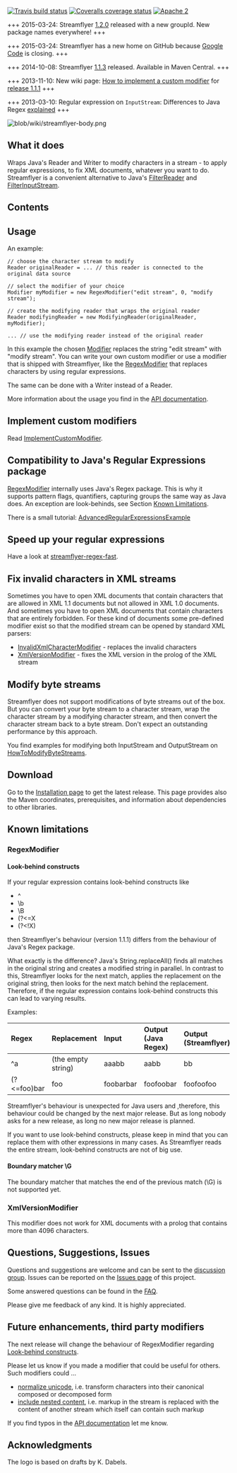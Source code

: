 
[![Travis build status](https://travis-ci.org/rwitzel/streamflyer.svg)](https://travis-ci.org/rwitzel/streamflyer)
[![Coveralls coverage status](https://img.shields.io/coveralls/rwitzel/streamflyer.svg)](https://coveralls.io/r/rwitzel/streamflyer)
[![Apache 2](http://img.shields.io/badge/license-Apache%202-red.svg)](http://www.apache.org/licenses/LICENSE-2.0)

+++ 2015-03-24: Streamflyer [1.2.0](blob/wiki/ReleaseNotes.md) released with a new groupId. New package names everywhere! +++

+++ 2015-03-24: Streamflyer has a new home on GitHub because [Google Code](https://code.google.com/) is closing. +++ 

+++ 2014-10-08: Streamflyer [1.1.3](blob/wiki/ReleaseNotes.md) released. Available in Maven Central. +++

+++ 2013-11-10: New wiki page: [How to implement a custom modifier](blob/wiki/ImplementCustomModifier.md) for [release 1.1.1](blob/wiki/ReleaseNotes.md) +++

+++ 2013-03-10: Regular expression on `InputStream`: Differences to Java Regex [explained](#look-behind_constructs) +++

![blob/wiki/streamflyer-body.png](blob/wiki//streamflyer-body.png)

## What it does ##

Wraps Java's Reader and Writer to modify characters in a stream - to apply regular expressions, to fix XML documents, whatever you want to do. Streamflyer is a convenient alternative to Java's [FilterReader](http://docs.oracle.com/javase/6/docs/api/java/io/FilterReader.html) and [FilterInputStream](http://docs.oracle.com/javase/6/docs/api/java/io/FilterInputStream.html).

## Contents ##


## Usage ##

An example:
```
// choose the character stream to modify
Reader originalReader = ... // this reader is connected to the original data source

// select the modifier of your choice
Modifier myModifier = new RegexModifier("edit stream", 0, "modify stream");

// create the modifying reader that wraps the original reader
Reader modifyingReader = new ModifyingReader(originalReader, myModifier);

... // use the modifying reader instead of the original reader
```

In this example the chosen
[Modifier](http://rwitzel.github.io/streamflyer/site/apidocs/index.html?com/github/rwitzel//streamflyer/core/Modifier.html)
replaces the string "edit stream" with "modify stream". You can write your own custom modifier or use a modifier that is shipped with Streamflyer, like the
[RegexModifier](http://rwitzel.github.io/streamflyer/site/apidocs/index.html?com/github/rwitzel//streamflyer/regex/RegexModifier.html)
that replaces characters by using regular expressions.

The same can be done with a Writer instead of a Reader.

More information about the usage you find in the [API documentation](http://rwitzel.github.io/streamflyer/site/apidocs/index.html?com/github/rwitzel//streamflyer/core/Documentation.html).

## Implement custom modifiers ##

Read [ImplementCustomModifier](blob/wiki/ImplementCustomModifier.md).

## Compatibility to Java's Regular Expressions package ##

[RegexModifier](http://rwitzel.github.io/streamflyer/site/apidocs/index.html?com/github/rwitzel//streamflyer/regex/RegexModifier.html) internally uses Java's Regex package. This is why it supports
pattern flags, quantifiers, capturing groups the same way as Java does. An exception are look-behinds, see Section [Known Limitations](#known_limitations).

There is a small tutorial: [AdvancedRegularExpressionsExample](blob/wiki/AdvancedRegularExpressionsExample.md)

## Speed up your regular expressions ##

Have a look at [streamflyer-regex-fast](https://github.com/rwitzel/streamflyer-regex-fast/).


## Fix invalid characters in XML streams ##

Sometimes you have to open XML documents that contain characters that are allowed in XML 1.1 documents but not allowed in XML 1.0 documents. And sometimes you have to open XML documents that contain characters that are entirely forbidden. For these kind of documents some pre-defined modifier exist so that the modified stream can be opened by standard XML parsers:

  * [InvalidXmlCharacterModifier](http://rwitzel.github.io/streamflyer/site/apidocs/index.html?com/github/rwitzel//streamflyer/xml/InvalidXmlCharacterModifier.html) - replaces the invalid characters
  * [XmlVersionModifier](http://rwitzel.github.io/streamflyer/site/apidocs/index.html?com/github/rwitzel//streamflyer/xml/XmlVersionModifier.html) - fixes the XML version in the prolog of the XML stream


## Modify byte streams ##

Streamflyer does not support modifications of byte streams out of the box.
But you can convert your byte stream to a character stream, wrap the character stream by a modifying character stream, and then convert the character stream back to a byte stream. Don't expect an outstanding performance by this approach.

You find examples for modifying both InputStream and OutputStream on
[HowToModifyByteStreams](blob/wiki/HowToModifyByteStreams.md).


## Download ##

Go to the [Installation page](blob/wiki/Installation.md)
to get the latest release. This page provides also the Maven coordinates, prerequisites, and information about dependencies to other libraries.

## Known limitations ##

### RegexModifier ###

#### Look-behind constructs ####

If your regular expression contains look-behind constructs like

  * ^
  * \b
  * \B
  * (?<=X
  * (?<!X)

then Streamflyer's behaviour (version 1.1.1) differs from the behaviour of Java's Regex package.

What exactly is the difference? Java's String.replaceAll() finds all matches in the original string and creates a modified string in parallel. In contrast to this, Streamflyer looks for the next match, applies the replacement on the original string, then looks for the next match behind the replacement. Therefore, if the regular expression contains look-behind constructs this can lead to varying results.

Examples:

| **Regex** | **Replacement** | **Input** | **Output (Java Regex)** | **Output (Streamflyer)** |
|:----------|:----------------|:----------|:------------------------|:-------------------------|
| ^a | (the empty string) | aaabb | aabb | bb |
| (?<=foo)bar | foo | foobarbar | foofoobar | foofoofoo |

Streamflyer's behaviour is unexpected for Java users and ,therefore, this behaviour could be changed by the next major release. But as long nobody asks for a new release, as long no new major release is planned.

If you want to use look-behind constructs, please keep in mind that you can replace them with other expressions in many cases. As Streamflyer reads the entire stream, look-behind constructs are not of big use.

#### Boundary matcher \G ####

The boundary matcher that matches the end of the previous match
(\G) is not supported yet.

### XmlVersionModifier ###

This modifier does not work for XML documents with a prolog that contains more than 4096 characters.

## Questions, Suggestions, Issues ##

Questions and suggestions are welcome and can be sent to the [discussion group](http://groups.google.com/group/streamflyer-discuss). Issues can be reported on the  [Issues page](issues) of this project.

Some answered questions can be found in the [FAQ](blob/wiki/FAQ.md).

Please give me feedback of any kind. It is highly appreciated.

## Future enhancements, third party modifiers ##

The next release will change the behaviour of RegexModifier regarding
[Look-behind constructs](#look-behind_constructs).

Please let us know if you made a modifier that could be useful for others. Such modifiers could ...
  * [normalize unicode](http://docs.oracle.com/javase/tutorial/i18n/text/normalizerapi.html), i.e. transform characters into their canonical composed or decomposed form
  * [include nested content](http://stackoverflow.com/questions/11084382/recursively-replace-regex-find-with-path-in-the-regex), i.e. markup in the stream is replaced with the content of another stream which itself can contain such markup

If you find typos in the [API documentation](http://rwitzel.github.io/streamflyer/site/apidocs/index.html?com/github/rwitzel//streamflyer/core/Documentation.html) let me know.

## Acknowledgments ##

The logo is based on drafts by K. Dabels.